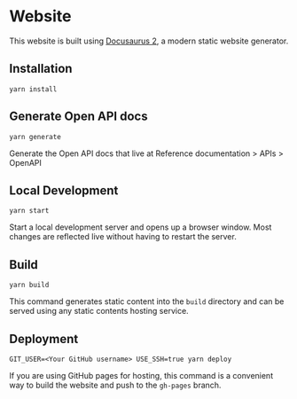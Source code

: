 # Website

This website is built using [Docusaurus 2](https://docusaurus.io/), a modern static website generator.

## Installation

```console
yarn install
```

## Generate Open API docs

```console
yarn generate
```

Generate the Open API docs that live at Reference documentation > APIs > OpenAPI

## Local Development

```console
yarn start
```

Start a local development server and opens up a browser window. Most changes are reflected live without having to restart the server.

## Build

```console
yarn build
```

This command generates static content into the `build` directory and can be served using any static contents hosting service.

## Deployment

```console
GIT_USER=<Your GitHub username> USE_SSH=true yarn deploy
```

If you are using GitHub pages for hosting, this command is a convenient way to build the website and push to the `gh-pages` branch.
